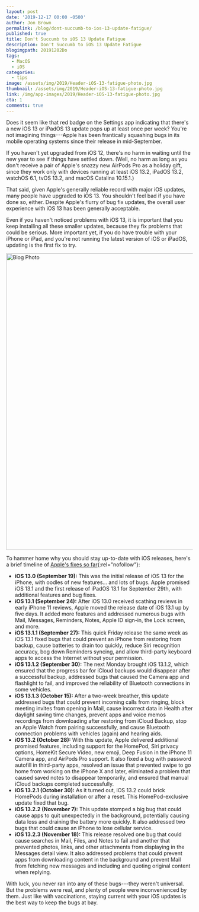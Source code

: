 ```yaml
---
layout: post
date: '2019-12-17 00:00 -0500'
author: Jon Brown
permalink: /blog/dont-succumb-to-ios-13-update-fatigue/
published: true
title: Don't Succumb to iOS 13 Update Fatigue
description: Don't Succumb to iOS 13 Update Fatigue
blogimgpath: 20191202Do
tags:
  - MacOS
  - iOS
categories:
  - tips
image: /assets/img/2019/Header-iOS-13-fatigue-photo.jpg
thumbnail: /assets/img/2019/Header-iOS-13-fatigue-photo.jpg
link: /img/app-images/2019/Header-iOS-13-fatigue-photo.jpg
cta: 1
comments: true
---
```

Does it seem like that red badge on the Settings app indicating that
there's a new iOS 13 or iPadOS 13 update pops up at least once per week?
You're not imagining things---Apple has been frantically squashing bugs
in its mobile operating systems since their release in mid-September.

If you haven't yet upgraded from iOS 12, there's no harm in waiting
until the new year to see if things have settled down. (Well, no harm as
long as you don't receive a pair of Apple's snazzy new AirPods Pro as a
holiday gift, since they work only with devices running at least iOS
13.2, iPadOS 13.2, watchOS 6.1, tvOS 13.2, and macOS Catalina 10.15.1.)

That said, given Apple's generally reliable record with major iOS
updates, many people have upgraded to iOS 13. You shouldn't feel bad if
you have done so, either. Despite Apple's flurry of bug fix updates, the
overall user experience with iOS 13 has been generally acceptable.

Even if you haven't noticed problems with iOS 13, it is important that
you keep installing all these smaller updates, because they fix problems
that could be serious. More important yet, if you do have trouble with
your iPhone or iPad, and you're not running the latest version of iOS or
iPadOS, updating is the first fix to try.

<img alt="Blog Photo" src="{{ site.site_cdn }}/assets/img/blog/2019/20191202Do/iOS-13-fatigue-updates.png" class="img-fluid rounded m-2" width="800" />

To hammer home why you should stay up-to-date with iOS releases, here's
a brief timeline of [Apple's fixes so
far](https://support.apple.com/en-us/HT210393){:rel="nofollow"}:

-   **iOS 13.0 (September 19):** This was the
    initial release of iOS 13 for the iPhone, with oodles of new
    features... and lots of bugs. Apple promised iOS 13.1 and the first
    release of iPadOS 13.1 for September 29th, with additional features
    and bug fixes.
-   **iOS 13.1 (September 24):** After iOS 13.0
    received scathing reviews in early iPhone 11 reviews, Apple moved
    the release date of iOS 13.1 up by five days. It added more features
    and addressed numerous bugs with Mail, Messages, Reminders, Notes,
    Apple ID sign-in, the Lock screen, and more.
-   **iOS 13.1.1 (September 27):** This quick
    Friday release the same week as iOS 13.1 fixed bugs that could
    prevent an iPhone from restoring from backup, cause batteries to
    drain too quickly, reduce Siri recognition accuracy, bog down
    Reminders syncing, and allow third-party keyboard apps to access the
    Internet without your permission.
-   **iOS 13.1.2 (September 30):** The next Monday
    brought iOS 13.1.2, which ensured that the progress bar for iCloud
    backups would disappear after a successful backup, addressed bugs
    that caused the Camera app and flashlight to fail, and improved the
    reliability of Bluetooth connections in some vehicles.
-   **iOS 13.1.3 (October 15):** After a two-week
    breather, this update addressed bugs that could prevent incoming
    calls from ringing, block meeting invites from opening in Mail,
    cause incorrect data in Health after daylight saving time changes,
    prevent apps and voice memos recordings from downloading after
    restoring from iCloud Backup, stop an Apple Watch from pairing
    successfully, and cause Bluetooth connection problems with vehicles
    (again) and hearing aids.
-   **iOS 13.2 (October 28):** With this update,
    Apple delivered additional promised features, including support for
    the HomePod, Siri privacy options, HomeKit Secure Video, new emoji,
    Deep Fusion in the iPhone 11 Camera app, and AirPods Pro support. It
    also fixed a bug with password autofill in third-party apps,
    resolved an issue that prevented swipe to go home from working on
    the iPhone X and later, eliminated a problem that caused saved notes
    to disappear temporarily, and ensured that manual iCloud backups
    completed successfully.
-   **iOS 13.2.1 (October 30):** As it turned out,
    iOS 13.2 could brick HomePods during installation or after a reset.
    This HomePod-exclusive update fixed that bug.
-   **iOS 13.2.2 (November 7):** This update
    stomped a big bug that could cause apps to quit unexpectedly in the
    background, potentially causing data loss and draining the battery
    more quickly. It also addressed two bugs that could cause an iPhone
    to lose cellular service.
-   **iOS 13.2.3 (November 18):** This release
    resolved one bug that could cause searches in Mail, Files, and Notes
    to fail and another that prevented photos, links, and other
    attachments from displaying in the Messages detail view. It also
    addressed problems that could prevent apps from downloading content
    in the background and prevent Mail from fetching new messages and
    including and quoting original content when replying.

With luck, you never ran into any of these bugs---they weren't
universal. But the problems were real, and plenty of people were
inconvenienced by them. Just like with vaccinations, staying current
with your iOS updates is the best way to keep the bugs at bay.